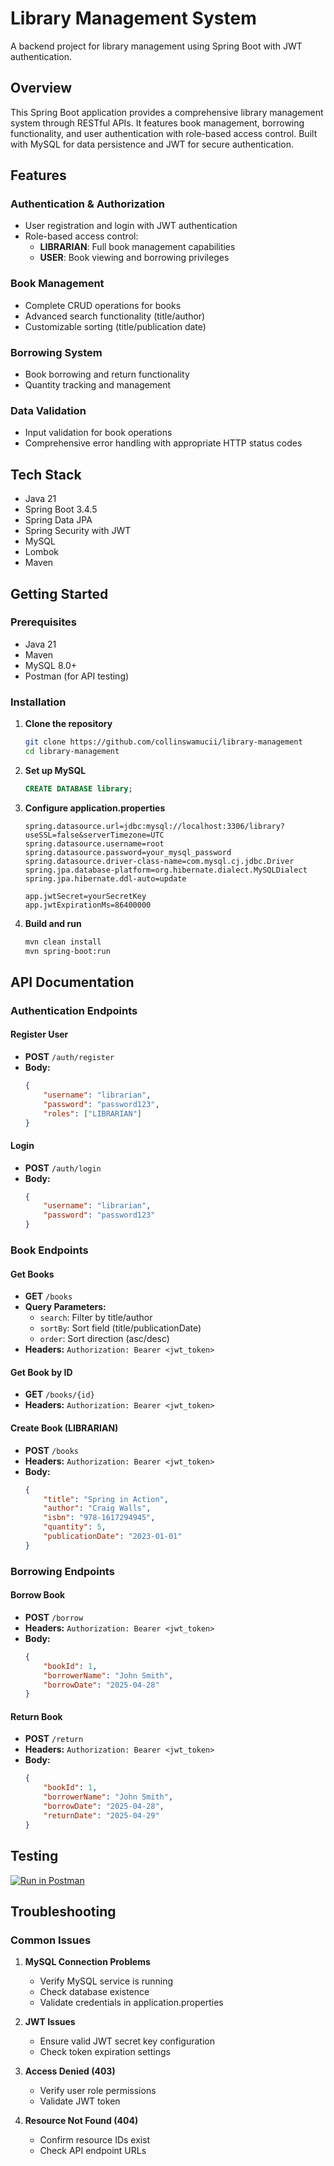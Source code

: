 # Library Management System

A backend project for library management using Spring Boot with JWT authentication.

## Overview

This Spring Boot application provides a comprehensive library management system through RESTful APIs. It features book management, borrowing functionality, and user authentication with role-based access control. Built with MySQL for data persistence and JWT for secure authentication.

## Features

### Authentication & Authorization
- User registration and login with JWT authentication
- Role-based access control:
  - **LIBRARIAN**: Full book management capabilities
  - **USER**: Book viewing and borrowing privileges

### Book Management
- Complete CRUD operations for books
- Advanced search functionality (title/author)
- Customizable sorting (title/publication date)

### Borrowing System
- Book borrowing and return functionality
- Quantity tracking and management

### Data Validation
- Input validation for book operations
- Comprehensive error handling with appropriate HTTP status codes

## Tech Stack

- Java 21
- Spring Boot 3.4.5
- Spring Data JPA
- Spring Security with JWT
- MySQL
- Lombok
- Maven

## Getting Started

### Prerequisites
- Java 21
- Maven
- MySQL 8.0+
- Postman (for API testing)

### Installation

1. **Clone the repository**
   ```bash
   git clone https://github.com/collinswamucii/library-management
   cd library-management
   ```

2. **Set up MySQL**
   ```sql
   CREATE DATABASE library;
   ```

3. **Configure application.properties**
   ```properties
   spring.datasource.url=jdbc:mysql://localhost:3306/library?useSSL=false&serverTimezone=UTC
   spring.datasource.username=root
   spring.datasource.password=your_mysql_password
   spring.datasource.driver-class-name=com.mysql.cj.jdbc.Driver
   spring.jpa.database-platform=org.hibernate.dialect.MySQLDialect
   spring.jpa.hibernate.ddl-auto=update

   app.jwtSecret=yourSecretKey
   app.jwtExpirationMs=86400000
   ```

4. **Build and run**
   ```bash
   mvn clean install
   mvn spring-boot:run
   ```

## API Documentation

### Authentication Endpoints

#### Register User
- **POST** `/auth/register`
- **Body:**
  ```json
  {
      "username": "librarian",
      "password": "password123",
      "roles": ["LIBRARIAN"]
  }
  ```

#### Login
- **POST** `/auth/login`
- **Body:**
  ```json
  {
      "username": "librarian",
      "password": "password123"
  }
  ```

### Book Endpoints

#### Get Books
- **GET** `/books`
- **Query Parameters:**
  - `search`: Filter by title/author
  - `sortBy`: Sort field (title/publicationDate)
  - `order`: Sort direction (asc/desc)
- **Headers:** `Authorization: Bearer <jwt_token>`

#### Get Book by ID
- **GET** `/books/{id}`
- **Headers:** `Authorization: Bearer <jwt_token>`

#### Create Book (LIBRARIAN)
- **POST** `/books`
- **Headers:** `Authorization: Bearer <jwt_token>`
- **Body:**
  ```json
  {
      "title": "Spring in Action",
      "author": "Craig Walls",
      "isbn": "978-1617294945",
      "quantity": 5,
      "publicationDate": "2023-01-01"
  }
  ```

### Borrowing Endpoints

#### Borrow Book
- **POST** `/borrow`
- **Headers:** `Authorization: Bearer <jwt_token>`
- **Body:**
  ```json
  {
      "bookId": 1,
      "borrowerName": "John Smith",
      "borrowDate": "2025-04-28"
  }
  ```

#### Return Book
- **POST** `/return`
- **Headers:** `Authorization: Bearer <jwt_token>`
- **Body:**
  ```json
  {
      "bookId": 1,
      "borrowerName": "John Smith",
      "borrowDate": "2025-04-28",
      "returnDate": "2025-04-29"
  }
  ```

## Testing

[![Run in Postman](https://run.pstmn.io/button.svg)](https://app.getpostman.com/run-collection/34269371-badae052-1143-4653-b7f1-076ede034629?action=collection%2Ffork&source=rip_markdown&collection-url=entityId%3D34269371-badae052-1143-4653-b7f1-076ede034629%26entityType%3Dcollection%26workspaceId%3D1729b7ac-325f-4554-8611-55f062bef728)

## Troubleshooting

### Common Issues
1. **MySQL Connection Problems**
   - Verify MySQL service is running
   - Check database existence
   - Validate credentials in application.properties

2. **JWT Issues**
   - Ensure valid JWT secret key configuration
   - Check token expiration settings

3. **Access Denied (403)**
   - Verify user role permissions
   - Validate JWT token

4. **Resource Not Found (404)**
   - Confirm resource IDs exist
   - Check API endpoint URLs